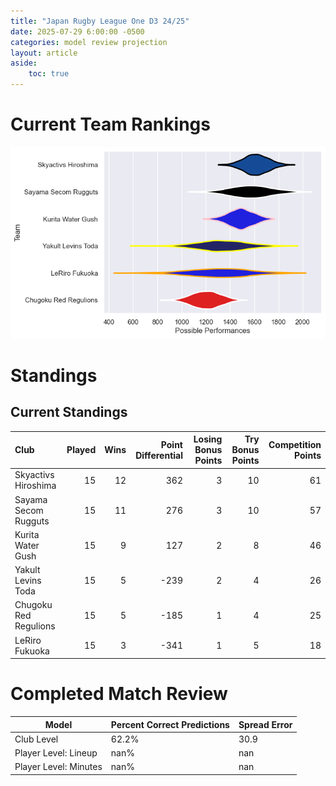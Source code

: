 ```yaml
---  
title: "Japan Rugby League One D3 24/25"  
date: 2025-07-29 6:00:00 -0500  
categories: model review projection  
layout: article  
aside:  
    toc: true  
---
```

# Current Team Rankings


![Club Rankings](plots/rankings_Japan_Rugby_League_One_D3_2425.png)
# Standings

## Current Standings


| Club                  |   Played |   Wins |   Point Differential |   Losing Bonus Points |   Try Bonus Points |   Competition Points |
|:----------------------|---------:|-------:|---------------------:|----------------------:|-------------------:|---------------------:|
| Skyactivs Hiroshima   |       15 |     12 |                  362 |                     3 |                 10 |                   61 |
| Sayama Secom Rugguts  |       15 |     11 |                  276 |                     3 |                 10 |                   57 |
| Kurita Water Gush     |       15 |      9 |                  127 |                     2 |                  8 |                   46 |
| Yakult Levins Toda    |       15 |      5 |                 -239 |                     2 |                  4 |                   26 |
| Chugoku Red Regulions |       15 |      5 |                 -185 |                     1 |                  4 |                   25 |
| LeRiro Fukuoka        |       15 |      3 |                 -341 |                     1 |                  5 |                   18 |



# Completed Match Review


| Model | Percent Correct Predictions | Spread Error |
| ------ | ------ | ------ |
| Club Level | 62.2% | 30.9 |
| Player Level: Lineup | nan% | nan |
| Player Level: Minutes | nan% | nan |

